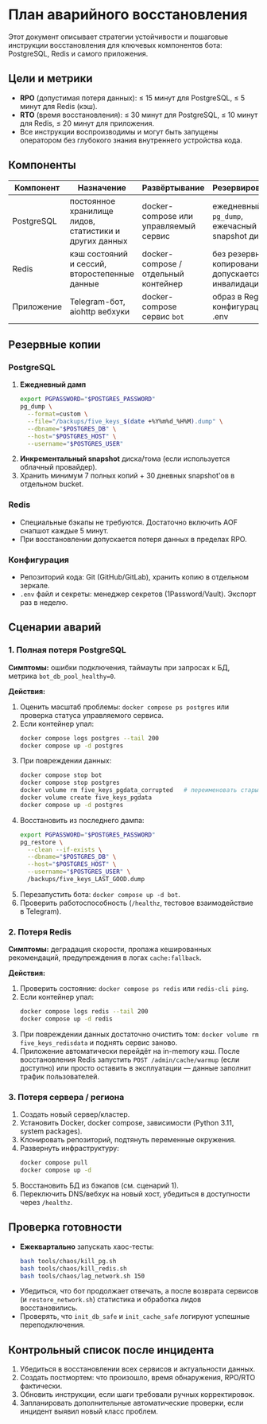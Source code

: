 # План аварийного восстановления

Этот документ описывает стратегии устойчивости и пошаговые инструкции восстановления
для ключевых компонентов бота: PostgreSQL, Redis и самого приложения.

## Цели и метрики

- **RPO** (допустимая потеря данных): ≤ 15 минут для PostgreSQL, ≤ 5 минут для Redis (кэш).
- **RTO** (время восстановления): ≤ 30 минут для PostgreSQL, ≤ 10 минут для Redis,
  ≤ 20 минут для приложения.
- Все инструкции воспроизводимы и могут быть запущены оператором без глубокого
  знания внутреннего устройства кода.

## Компоненты

| Компонент | Назначение | Развёртывание | Резервирование |
|-----------|------------|---------------|----------------|
| PostgreSQL | постоянное хранилище лидов, статистики и других данных | docker-compose или управляемый сервис | ежедневный `pg_dump`, ежечасный snapshot диска |
| Redis | кэш состояний и сессий, второстепенные данные | docker-compose / отдельный контейнер | без резервного копирования; допускается инвалидация |
| Приложение | Telegram-бот, aiohttp вебхуки | docker-compose сервис `bot` | образ в Registry, конфигурация в .env |

## Резервные копии

### PostgreSQL

1. **Ежедневный дамп**
   ```bash
   export PGPASSWORD="$POSTGRES_PASSWORD"
   pg_dump \
     --format=custom \
     --file="/backups/five_keys_$(date +%Y%m%d_%H%M).dump" \
     --dbname="$POSTGRES_DB" \
     --host="$POSTGRES_HOST" \
     --username="$POSTGRES_USER"
   ```
2. **Инкрементальный snapshot** диска/тома (если используется облачный провайдер).
3. Хранить минимум 7 полных копий + 30 дневных snapshot'ов в отдельном bucket.

### Redis

- Специальные бэкапы не требуются. Достаточно включить AOF снапшот каждые 5 минут.
- При восстановлении допускается потеря данных в пределах RPO.

### Конфигурация

- Репозиторий кода: Git (GitHub/GitLab), хранить копию в отдельном зеркале.
- `.env` файл и секреты: менеджер секретов (1Password/Vault). Экспорт раз в неделю.

## Сценарии аварий

### 1. Полная потеря PostgreSQL

**Симптомы:** ошибки подключения, таймауты при запросах к БД, метрика `bot_db_pool_healthy=0`.

**Действия:**

1. Оценить масштаб проблемы: `docker compose ps postgres` или проверка статуса управляемого сервиса.
2. Если контейнер упал:
   ```bash
   docker compose logs postgres --tail 200
   docker compose up -d postgres
   ```
3. При повреждении данных:
   ```bash
   docker compose stop bot
   docker compose stop postgres
   docker volume rm five_keys_pgdata_corrupted   # переименовать старый том
   docker volume create five_keys_pgdata
   docker compose up -d postgres
   ```
4. Восстановить из последнего дампа:
   ```bash
   export PGPASSWORD="$POSTGRES_PASSWORD"
   pg_restore \
     --clean --if-exists \
     --dbname="$POSTGRES_DB" \
     --host="$POSTGRES_HOST" \
     --username="$POSTGRES_USER" \
     /backups/five_keys_LAST_GOOD.dump
   ```
5. Перезапустить бота: `docker compose up -d bot`.
6. Проверить работоспособность (`/healthz`, тестовое взаимодействие в Telegram).

### 2. Потеря Redis

**Симптомы:** деградация скорости, пропажа кешированных рекомендаций, предупреждения в логах `cache:fallback`.

**Действия:**

1. Проверить состояние: `docker compose ps redis` или `redis-cli ping`.
2. Если контейнер упал:
   ```bash
   docker compose logs redis --tail 200
   docker compose up -d redis
   ```
3. При повреждении данных достаточно очистить том: `docker volume rm five_keys_redisdata` и поднять сервис заново.
4. Приложение автоматически перейдёт на in-memory кэш. После восстановления Redis запустить `POST /admin/cache/warmup` (если доступно) или просто оставить в эксплуатации — данные заполнит трафик пользователей.

### 3. Потеря сервера / региона

1. Создать новый сервер/кластер.
2. Установить Docker, docker compose, зависимости (Python 3.11, system packages).
3. Клонировать репозиторий, подтянуть переменные окружения.
4. Развернуть инфраструктуру:
   ```bash
   docker compose pull
   docker compose up -d
   ```
5. Восстановить БД из бэкапов (см. сценарий 1).
6. Переключить DNS/вебхук на новый хост, убедиться в доступности через `/healthz`.

## Проверка готовности

- **Ежеквартально** запускать хаос-тесты:
  ```bash
  bash tools/chaos/kill_pg.sh
  bash tools/chaos/kill_redis.sh
  bash tools/chaos/lag_network.sh 150
  ```
- Убедиться, что бот продолжает отвечать, а после возврата сервисов (и `restore_network.sh`) статистика и обработка лидов восстановились.
- Проверять, что `init_db_safe` и `init_cache_safe` логируют успешные переподключения.

## Контрольный список после инцидента

1. Убедиться в восстановлении всех сервисов и актуальности данных.
2. Создать постмортем: что произошло, время обнаружения, RPO/RTO фактически.
3. Обновить инструкции, если шаги требовали ручных корректировок.
4. Запланировать дополнительные автоматические проверки, если инцидент выявил новый класс проблем.
